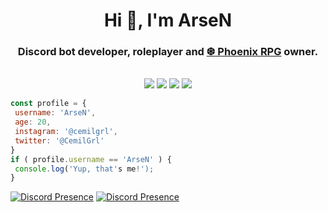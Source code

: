  <h1 align="center">Hi 👋, I'm ArseN</h1>
<h3 align="center">Discord bot developer, roleplayer and <a href="https://linktr.ee/phoenixrpg" rel="nofollow">❆ Phoenix RPG</a> owner.</h3>
<br>
<div align="center">
  <img src="https://img.shields.io/badge/-HTML-F06529?style=for-the-badge&logo=html5&logoColor=F06529&labelColor=000000">
  <img src="https://img.shields.io/badge/-CSS-2965F1?style=for-the-badge&logo=css3&logoColor=2965F1&labelColor=000000">
  <img src="https://img.shields.io/badge/-Javascript-F0DB4F?style=for-the-badge&logo=javascript&logoColor=F0DB4F&labelColor=000000">
  <img src="https://img.shields.io/badge/-Python-2965F1?style=for-the-badge&logo=python&logoColor=2965F1&labelColor=000000">
</div>

 ```javascript
const profile = {
  username: 'ArseN',
  age: 20,
  instagram: '@cemilgrl',
  twitter: '@CemilGrl'
}
if ( profile.username == 'ArseN' ) {
  console.log('Yup, that's me!');
}
```

[![Discord Presence](https://lanyard.cnrad.dev/api/378974293507440640)](https://discord.com/users/378974293507440640)
[![Discord Presence](https://luppufy.onrender.com/378974293507440640?border=1c0f45)](https://discord.com/users/378974293507440640)
